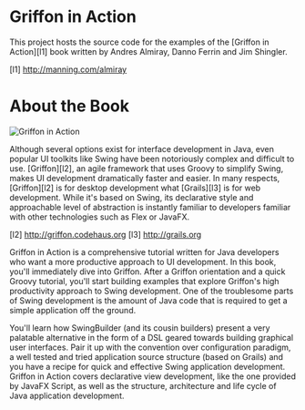 Griffon in Action
=================

This project hosts the source code for the examples of the [Griffon in Action][l1] book written by Andres Almiray, Danno Ferrin and Jim Shingler.

  [l1] http://manning.com/almiray

About the Book
==============

![Griffon in Action](http://www.manning.com/almiray/almiray_cover150.jpg)

Although several options exist for interface development in Java, even popular UI toolkits like Swing have been notoriously complex and difficult to use. [Griffon][l2], an agile framework that uses Groovy to simplify Swing, makes UI development dramatically faster and easier. In many respects, [Griffon][l2] is for desktop development what [Grails][l3] is for web development. While it's based on Swing, its declarative style and approachable level of abstraction is instantly familiar to developers familiar with other technologies such as Flex or JavaFX.

  [l2] http://griffon.codehaus.org
  [l3] http://grails.org

Griffon in Action is a comprehensive tutorial written for Java developers who want a more productive approach to UI development. In this book, you'll immediately dive into Griffon. After a Griffon orientation and a quick Groovy tutorial, you'll start building examples that explore Griffon's high productivity approach to Swing development. One of the troublesome parts of Swing development is the amount of Java code that is required to get a simple application off the ground.

You'll learn how SwingBuilder (and its cousin builders) present a very palatable alternative in the form of a DSL geared towards building graphical user interfaces. Pair it up with the convention over configuration paradigm, a well tested and tried application source structure (based on Grails) and you have a recipe for quick and effective Swing application development. Griffon in Action covers declarative view development, like the one provided by JavaFX Script, as well as the structure, architecture and life cycle of Java application development. 
